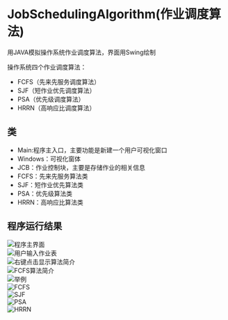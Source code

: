 # JobSchedulingAlgorithm(作业调度算法)

用JAVA模拟操作系统作业调度算法，界面用Swing绘制 
  
操作系统四个作业调度算法：
* FCFS（先来先服务调度算法）  
* SJF（短作业优先调度算法）  
* PSA（优先级调度算法）  
* HRRN（高响应比调度算法）  

## 类

* Main:程序主入口，主要功能是新建一个用户可视化窗口
* Windows：可视化窗体
* JCB：作业控制块，主要是存储作业的相关信息
* FCFS：先来先服务算法类
* SJF：短作业优先算法类 
* PSA：优先级算法类
* HRRN：高响应比算法类

## 程序运行结果

![程序主界面](https://github.com/Garletta/JobSchedulingAlgorithm/raw/master/Images/A.png)  
![用户输入作业表](https://github.com/Garletta/JobSchedulingAlgorithm/raw/master/Images/B.png)  
![右键点击显示算法简介](https://github.com/Garletta/JobSchedulingAlgorithm/raw/master/Images/H.png)  
![FCFS算法简介](https://github.com/Garletta/JobSchedulingAlgorithm/raw/master/Images/I.png)  
![举例](https://github.com/Garletta/JobSchedulingAlgorithm/raw/master/Images/C.png)  
![FCFS](https://github.com/Garletta/JobSchedulingAlgorithm/raw/master/Images/D.png)  
![SJF](https://github.com/Garletta/JobSchedulingAlgorithm/raw/master/Images/E.png)  
![PSA](https://github.com/Garletta/JobSchedulingAlgorithm/raw/master/Images/F.png)  
![HRRN](https://github.com/Garletta/JobSchedulingAlgorithm/raw/master/Images/G.png)  
